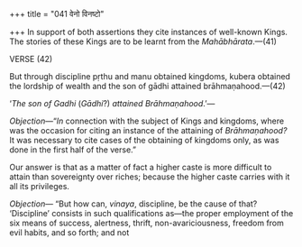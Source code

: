 +++
title = "041 वेनो विनष्टो"

+++
In support of both assertions they cite instances of well-known Kings.
The stories of these Kings are to be learnt from the *Mahābhārata*.—(41)

VERSE (42)

But through discipline pṛthu and manu obtained kingdoms, kubera obtained
the lordship of wealth and the son of gādhi attained brāhmaṇahood.—(42)

‘*The son of Gadhi* (*Gādhi*?) *attained Brāhmaṇahood*.’—

*Objection*—“*In* connection with the subject of Kings and kingdoms,
where was the occasion for citing an instance of the attaining of
*Brāhmaṇahood?* It was necessary to cite cases of the obtaining of
kingdoms only, as was done in the first half of the verse.”

Our answer is that as a matter of fact a higher caste is more difficult
to attain than sovereignty over riches; because the higher caste carries
with it all its privileges.

*Objection*— “But how can, *vinaya*, discipline, be the cause of that?
‘Discipline’ consists in such qualifications as—the proper employment of
the six means of success, alertness, thrift, non-avariciousness, freedom
from evil habits, and so forth; and not


